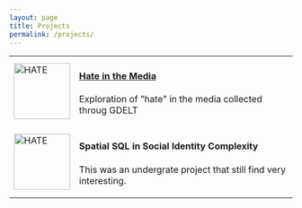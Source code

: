 ```yaml
---
layout: page
title: Projects
permalink: /projects/
---
```


<table>
  <tr>
    <td ><img src="{{ site.baseurl }}/assets/images/Hate.png" alt="HATE" style="width: 100px;"/></td>
    <td>
      <h4><a href="https://github.com/Jwmazzi/media_research" target="_blank">Hate in the Media</a></h4>
      <p>Exploration of "hate" in the media collected throug GDELT</p>
    </td>
  </tr>
  <tr>
    <td ><img src="{{ site.baseurl }}/assets/images/Circles.jpg" alt="HATE" style="width: 100px;"/></td>
    <td>
      <h4>Spatial SQL in Social Identity Complexity</h4>
      <p>This was an undergrate project that still find very interesting.</p>
    </td>
  </tr>
</table>